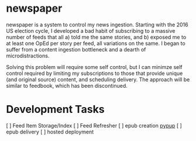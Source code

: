 # newspaper

newspaper is a system to control my news ingestion. Starting with the 2016 US election cycle, I developed a bad habit of subscribing to a massive number of feeds that all a) told me the same stories, and b) exposed me to at least one OpEd per story per feed, all variations on the same. I began to suffer from a content ingestion bottleneck and a dearth of microdistractions. 

Solving this problem will require some self control, but I can minimze self control required by limiting my subscriptions to those that provide unique (and original source) content, and scheduling delivery. The approach will be similar to feedbook, which has been discontinued. 

# Development Tasks
[ ] Feed Item Storage/Index
[ ] Feed Refresher
[ ] epub creation [pypup](https://pypub.readthedocs.io/en/latest/index.html)
[ ] epub delivery
[ ] hosted deployment

